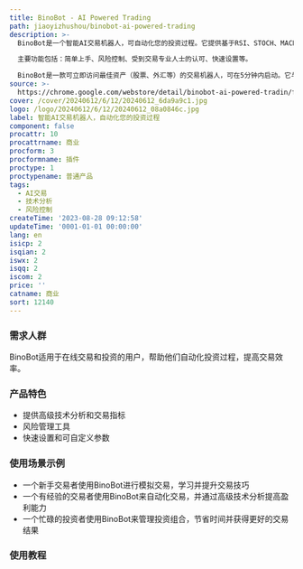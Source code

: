 ```yaml
---
title: BinoBot - AI Powered Trading
path: jiaoyizhushou/binobot-ai-powered-trading
description: >-
  BinoBot是一个智能AI交易机器人，可自动化您的投资过程。它提供基于RSI、STOCH、MACD和RSI等交易指标的高级技术分析。通过可自定义的参数，您可以控制风险水平，并确定最佳的风险和回报。欢迎来到AI自动化交易的世界。

  主要功能包括：简单上手、风险控制、受到交易专业人士的认可、快速设置等。

  BinoBot是一款可立即访问最佳资产（股票、外汇等）的交易机器人，可在5分钟内启动。它与交易平台兼容，100%免费，没有隐藏费用。
source: >-
  https://chrome.google.com/webstore/detail/binobot-ai-powered-tradin/fmnhijmajiagcpknfmmncahjbphjmbif?hl=en-US
cover: /cover/20240612/6/12/20240612_6da9a9c1.jpg
logo: /logo/20240612/6/12/20240612_08a0846c.jpg
label: 智能AI交易机器人，自动化您的投资过程
component: false
procattr: 10
procattrname: 商业
procform: 3
procformname: 插件
proctype: 1
proctypename: 普通产品
tags:
  - AI交易
  - 技术分析
  - 风险控制
createTime: '2023-08-28 09:12:58'
updateTime: '0001-01-01 00:00:00'
lang: en
isicp: 2
isqian: 2
iswx: 2
isqq: 2
iscom: 2
price: ''
catname: 商业
sort: 12140
---
```




### 需求人群
BinoBot适用于在线交易和投资的用户，帮助他们自动化投资过程，提高交易效率。

### 产品特色
- 提供高级技术分析和交易指标
- 风险管理工具
- 快速设置和可自定义参数

### 使用场景示例
- 一个新手交易者使用BinoBot进行模拟交易，学习并提升交易技巧
- 一个有经验的交易者使用BinoBot来自动化交易，并通过高级技术分析提高盈利能力
- 一个忙碌的投资者使用BinoBot来管理投资组合，节省时间并获得更好的交易结果

### 使用教程


  
